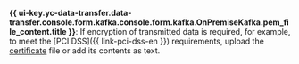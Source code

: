 **{{ ui-key.yc-data-transfer.data-transfer.console.form.kafka.console.form.kafka.OnPremiseKafka.pem_file_content.title }}**: If encryption of transmitted data is required, for example, to meet the [PCI DSS]({{ link-pci-dss-en }}) requirements, upload the [certificate](../../../../../managed-kafka/operations/connect.md#get-ssl-cert) file or add its contents as text.

